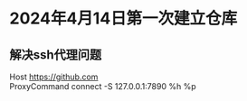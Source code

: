 # 2024年4月14日第一次建立仓库
## 解决ssh代理问题
Host https://github.com    
	ProxyCommand connect -S 127.0.0.1:7890 %h %p
